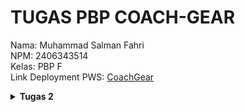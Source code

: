 # TUGAS PBP COACH-GEAR
Nama: Muhammad Salman Fahri<br>
NPM: 2406343514<br>
Kelas: PBP F<br>
Link Deployment PWS: [CoachGear](https://muhammad-salman42-coachgear.pbp.cs.ui.ac.id/)


<details align="justify">
    <summary><b>Tugas 2</b></summary>

## Jelaskan bagaimana cara kamu mengimplementasikan checklist di atas secara step-by-step (bukan hanya sekadar mengikuti tutorial).
Pertama-tama saya membuat repository baru di GitHub dengan nama `coach-gear`, kemudian saya clone repository tersebut ke lokal. Setelah itu saya membuka direktori hasil clone di VSCode, membuat serta mengaktifkan virtual environment untuk mengisolasi proyek dari proyek lain, lalu melakukan instalasi dependencies yang dibutuhkan. Selanjutnya saya membuat proyek Django bernama `coach_gear_site`, menambahkan konfigurasi untuk development lokal dan production deployment melalui file `.env` dan `.env.prod`, serta memodifikasi `settings.py` untuk pengaturan perizinan akses.  

Setelah itu saya membuat aplikasi `main` di direktori `coach-gear` dengan menjalankan perintah `python manage.py startapp main` dan mendaftarkannya pada proyek `coach_gear_site`. Pada aplikasi `main`, saya membuat direktori `templates` dan menambahkan file `main.html` untuk kebutuhan Tugas 2. Kemudian saya menambahkan konfigurasi routing di `coach_gear_site/urls.py` untuk aplikasi `main`, serta membuat fungsi `show_main` di `main/views.py` yang menampilkan template `main.html` berisi nama aplikasi, nama, dan kelas. Untuk melengkapinya, saya juga membuat file `main/urls.py` guna memetakan fungsi `show_main` ke aplikasinya.  

Selanjutnya saya membuat model `Product` dengan atribut berupa `name` (CharField), `price` (IntegerField), `description` (TextField), `thumbnail` (URLField), `category` (CharField), dan `is_featured` (BooleanField). Setelah model selesai dibuat, saya membuat project baru di PWS dan menyesuaikan environment dengan `.env.prod`. Pada `settings.py`, saya menambahkan URL deployment `muhammad-salman42-coachgear.pbp.cs.ui.id`. Setelah konfigurasi selesai, saya menjalankan perintah `python manage.py makemigrations` dan `python manage.py migrate` untuk mempersiapkan database. Terakhir, saya menyambungkan repository dengan PWS, menjalankan project command, melakukan build, dan melakukan push dengan perintah `git push pws master` untuk deployment.

## Buatlah bagan yang berisi request client ke web aplikasi berbasis Django beserta responnya dan jelaskan pada bagan tersebut kaitan antara 'urls.py', 'views.py', 'models.py', dan berkas html.
![Diagram Django](Diagram.jpeg)

Ketika client mengirimkan sebuah HTTP request ke server Django, permintaan tersebut akan diproses dengan mencocokkan URL yang diminta terhadap pola yang sudah didefinisikan di dalam file `urls.py`. File ini berfungsi sebagai pengatur route yang menghubungkan URL dengan fungsi di aplikasi 'main'. Setelah URL sesuai ditemukan, request diteruskan ke `views.py`, yang bertugas mengelola logika seperti sebuah fungsi. Pada tahap ini, `views.py` dapat mengambil atau memanipulasi data melalui `models.py`, yang merupakan komponen untuk mengatur serta mengelola data aplikasi melalui database. Setelah memperoleh data yang dibutuhkan, `views.py` akan merender template HTML dengan data tersebut, sehingga menghasilkan tampilan akhir yang siap dikirimkan ke client. Hasil akhirnya berupa response HTML yang telah diproses oleh Django dan ditampilkan di browser client.

## Jelaskan peran 'settings.py' dalam proyek Django!
`settings.py` adalah file konfigurasi utama dalam sebuah proyek Django. Semua pengaturan inti proyek ditempatkan di sini, seperti konfigurasi database, daftar aplikasi yang terdaftar di `INSTALLED_APPS`, `ALLOWED_HOST`, serta konfigurasi tambahan untuk deployment. Singkatnya, file ini adalah pusat pengaturan yang mengatur bagaimana proyek Django berjalan, baik di lingkungan development maupun production.

## Bagaimana cara kerja migrasi database di Django?
migrasi di Django adalah proses untuk menjaga agar struktur database selalu sesuai dengan definisi model yang ada di aplikasi. Jadi, setiap kali kita menambahkan, mengubah, atau menghapus atribut di dalam `models.py`, Django tidak langsung mengubah database, tapi menyimpannya dulu sebagai perubahan skema.Dengan perubahan itu kemudian diterjemahkan menjadi file migration, kaya semacam catatan yang isinya instruksi tentang apa yang harus dilakukan pada database. Setelah file migrasi dibuat dengan perintah `python manage.py makemigrations`, langkah berikutnya adalah menerapkan perubahan tersebut ke database dengan perintah `python manage.py migrate`. 

Jadi cara kerja migrasi di Django bisa dipahami sebagai jembatan antara kode Python pada `models.py` dengan struktur di dalam database. Ketika perintah `python manage.py makemigrations` dijalankan, Django akan membandingkan kondisi model saat ini dengan migrasi sebelumnya, lalu membuat file migrasi baru yang berisi perubahan dari sebuah model. File migrasi ini sifatnya belum memengaruhi database, melainkan hanya mendokumentasikan rencana perubahan. Setelah itu, saat kita menjalankan `python manage.py migrate`, Django mengeksekusi isi file migrasi tersebut dengan menghasilkan query SQL yang sesuai dengan database yang digunakan, lalu menerapkannya langsung ke dalam database. Dengan cara ini, setiap perubahan data model tercatat, dapat dikelola bertahap, dan bisa di-rollback atau dijalankan ulang bila diperlukan.

## Menurut Anda, dari semua framework yang ada, mengapa framework Django dijadikan permulaan pembelajaran pengembangan perangkat lunak?
Menurut saya, salah satu alasan Django dipakai sebagai permulaan pembelajaran adalah karena framework ini sudah digunakan oleh banyak perusahaan sejak lama dan terbukti stabil. Django juga berbasis Python, bahasa pemrograman yang sudah saya pelajari sejak semester satu, sehingga lebih mudah dipahami. Selain itu, Django adalah framework full-stack yang bisa digunakan untuk mengembangkan sisi backend sekaligus menyediakan frontend melalui sistem templating HTML. Hal ini membuat Django cocok sebagai langkah awal untuk memahami pengembangan perangkat lunak secara menyeluruh, mulai dari pengolahan data hingga penyajian tampilan kepada pengguna.

Django memang bisa dipakai untuk frontend lewat templating, tapi dia bukan framework frontend murni seperti React atau Vue. Jadi lebih tepatnya Django itu framework backend dengan kemampuan templating untuk menampilkan HTML.

## Apakah ada feedback untuk asisten dosen tutorial 1 yang telah kamu kerjakan sebelumnya?
Saya tidak memiliki feedback khusus, karena tutorial 1 sudah cukup jelas dan membantu dalam memahami materi.

</details>


